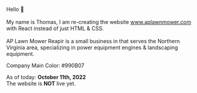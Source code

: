 Hello 👋 <br><br>
My name is Thomas, I am re-creating the website www.aplawnmower.com with React instead of just HTML & CSS.<br><br>
AP Lawn Mower Reapir is a small business in that serves the Northern Virginia area, specializing in power equipment engines & landscaping equipment.

Company Main Color: 
#990B07

As of today: 
**October 11th, 2022**  
The website is **NOT** live yet. 
